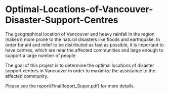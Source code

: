 # Optimal-Locations-of-Vancouver-Disaster-Support-Centres


The geographical location of Vancouver and heavy rainfall in the region makes it more prone to the natural disasters like floods and earthquake. In order for aid and relief to be distributed as fast as possible, it is important to have centres, which are near the affected communities and large enough to support a large number of people. 

The goal of this project is to determine the optimal locations of disaster support centres in Vancouver in order to maximize the assistance to the affected community.


Please see the report(FinalReport_Super.pdf) for more details.
